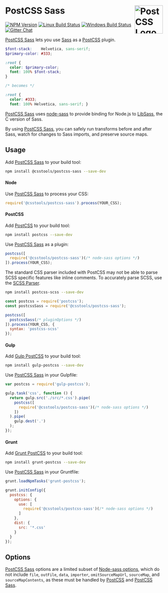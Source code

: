 # PostCSS Sass [<img src="https://postcss.github.io/postcss/logo.svg" alt="PostCSS Logo" width="90" height="90" align="right">][postcss]

[![NPM Version][npm-img]][npm-url]
[![Linux Build Status][cli-img]][cli-url]
[![Windows Build Status][win-img]][win-url]
[![Gitter Chat][git-img]][git-url]

[PostCSS Sass] lets you use [Sass] as a [PostCSS] plugin.

```scss
$font-stack:    Helvetica, sans-serif;
$primary-color: #333;

:root {
  color: $primary-color;
  font: 100% $font-stack;
}

/* becomes */

:root {
  color: #333;
  font: 100% Helvetica, sans-serif; }
```

[PostCSS Sass] uses [node-sass][Sass] to provide binding for Node.js to
[LibSass], the C version of Sass.

By using [PostCSS Sass], you can safely run transforms before and after Sass,
watch for changes to Sass imports, and preserve source maps.

## Usage

Add [PostCSS Sass] to your build tool:

```sh
npm install @csstools/postcss-sass --save-dev
```

#### Node

Use [PostCSS Sass] to process your CSS:

```js
require('@csstools/postcss-sass').process(YOUR_CSS);
```

#### PostCSS

Add [PostCSS] to your build tool:

```sh
npm install postcss --save-dev
```

Use [PostCSS Sass] as a plugin:

```js
postcss([
  require('@csstools/postcss-sass')(/* node-sass options */)
]).process(YOUR_CSS);
```

The standard CSS parser included with PostCSS may not be able to parse SCSS
specific features like inline comments. To accurately parse SCSS, use
the [SCSS Parser].

```bash
npm install postcss-scss --save-dev
```

```js
const postcss = require('postcss');
const postcssSass = require('@csstools/postcss-sass');

postcss([
  postcssSass(/* pluginOptions */)
]).process(YOUR_CSS, {
  syntax: 'postcss-scss'
});
```

#### Gulp

Add [Gulp PostCSS] to your build tool:

```sh
npm install gulp-postcss --save-dev
```

Use [PostCSS Sass] in your Gulpfile:

```js
var postcss = require('gulp-postcss');

gulp.task('css', function () {
  return gulp.src('./src/*.css').pipe(
    postcss([
      require('@csstools/postcss-sass')(/* node-sass options */)
    ])
  ).pipe(
    gulp.dest('.')
  );
});
```

#### Grunt

Add [Grunt PostCSS] to your build tool:

```sh
npm install grunt-postcss --save-dev
```

Use [PostCSS Sass] in your Gruntfile:

```js
grunt.loadNpmTasks('grunt-postcss');

grunt.initConfig({
  postcss: {
    options: {
      use: [
        require('@csstools/postcss-sass')(/* node-sass options */)
      ]
    },
    dist: {
      src: '*.css'
    }
  }
});
```

## Options

[PostCSS Sass] options are a limited subset of [Node-sass options], which do
not include `file`, `outFile`, `data`, `importer`, `omitSourceMapUrl`,
`sourceMap`, and `sourceMapContents`, as these must be handled by [PostCSS] and
[PostCSS Sass].

[npm-url]: https://www.npmjs.com/package/@csstools/postcss-sass
[npm-img]: https://img.shields.io/npm/v/@csstools/postcss-sass.svg
[cli-url]: https://travis-ci.org/jonathantneal/postcss-sass
[cli-img]: https://img.shields.io/travis/jonathantneal/postcss-sass.svg
[win-url]: https://ci.appveyor.com/project/jonathantneal/postcss-sass
[win-img]: https://img.shields.io/appveyor/ci/jonathantneal/postcss-sass.svg
[git-url]: https://gitter.im/postcss/postcss
[git-img]: https://img.shields.io/badge/chat-gitter-blue.svg

[Gulp PostCSS]: https://github.com/postcss/gulp-postcss
[Grunt PostCSS]: https://github.com/nDmitry/grunt-postcss
[LibSass]: https://github.com/sass/libsass
[Node-sass options]: https://github.com/sass/node-sass#options
[PostCSS]: https://github.com/postcss/postcss
[PostCSS Sass]: https://github.com/jonathantneal/postcss-sass
[Sass]: https://github.com/sass/node-sass
[SCSS Parser]: https://github.com/postcss/postcss-scss
